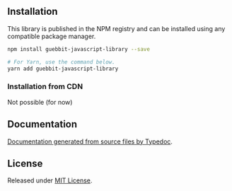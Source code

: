 ## Installation

This library is published in the NPM registry and can be installed using any compatible package manager.

```sh
npm install guebbit-javascript-library --save

# For Yarn, use the command below.
yarn add guebbit-javascript-library
```

### Installation from CDN

Not possible (for now)

## Documentation

[Documentation generated from source files by Typedoc](./docs/README.md).

## License

Released under [MIT License](./LICENSE).
